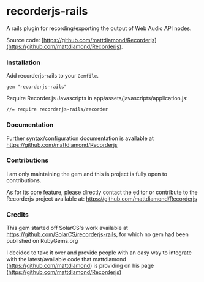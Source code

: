 recorderjs-rails
================

A rails plugin for recording/exporting the output of Web Audio API nodes.

Source code: [https://github.com/mattdiamond/Recorderjs](https://github.com/mattdiamond/Recorderjs).


### Installation

Add recorderjs-rails to your `Gemfile`.

`gem "recorderjs-rails"`

Require Recorder.js Javascripts in app/assets/javascripts/application.js:

`//= require recorderjs-rails/recorder`


### Documentation

Further syntax/configuration documentation is available at https://github.com/mattdiamond/Recorderjs


### Contributions

I am only maintaining the gem and this is project is fully open to contributions.

As for its core feature, please directly contact the editor or contribute to the Recorderjs project available at:
https://github.com/mattdiamond/Recorderjs


### Credits

This gem started off SolarCS's work available at https://github.com/SolarCS/recorderjs-rails, for which no gem had been published on RubyGems.org

I decided to take it over and provide people with an easy way to integrate with the latest/available code that mattdiamond (https://github.com/mattdiamond) is providing on his page (https://github.com/mattdiamond/Recorderjs)


